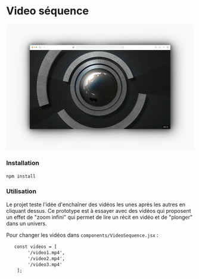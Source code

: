 # Video séquence

![capture](public/capture.png)

### Installation

`npm install`

### Utilisation

Le projet teste l'idée d'enchaîner des vidéos les unes après les autres en cliquant dessus. Ce prototype est à essayer avec des vidéos qui proposent un effet de "zoom infini" qui permet de lire un récit en vidéo et de "plonger" dans un univers.

Pour changer les vidéos dans `components/VideoSequence.jsx` :

````
   const videos = [
        '/video1.mp4',
        '/video2.mp4',
        '/video3.mp4'
    ];
````